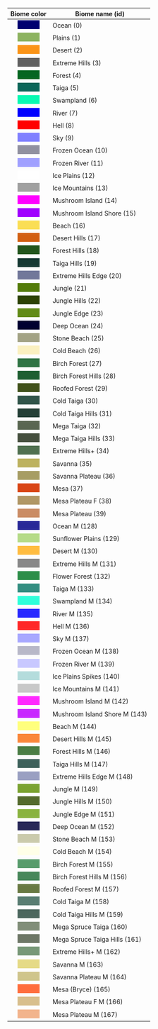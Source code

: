 Biome color | Biome name (id)
:----------: | ---------------
![Ocean (0)](images/biome-color-0.png) | Ocean (0)
![Plains (1)](images/biome-color-1.png) | Plains (1)
![Desert (2)](images/biome-color-2.png) | Desert (2)
![Extreme Hills (3)](images/biome-color-3.png) | Extreme Hills (3)
![Forest (4)](images/biome-color-4.png) | Forest (4)
![Taiga (5)](images/biome-color-5.png) | Taiga (5)
![Swampland (6)](images/biome-color-6.png) | Swampland (6)
![River (7)](images/biome-color-7.png) | River (7)
![Hell (8)](images/biome-color-8.png) | Hell (8)
![Sky (9)](images/biome-color-9.png) | Sky (9)
![Frozen Ocean (10)](images/biome-color-10.png) | Frozen Ocean (10)
![Frozen River (11)](images/biome-color-11.png) | Frozen River (11)
![Ice Plains (12)](images/biome-color-12.png) | Ice Plains (12)
![Ice Mountains (13)](images/biome-color-13.png) | Ice Mountains (13)
![Mushroom Island (14)](images/biome-color-14.png) | Mushroom Island (14)
![Mushroom Island Shore (15)](images/biome-color-15.png) | Mushroom Island Shore (15)
![Beach (16)](images/biome-color-16.png) | Beach (16)
![Desert Hills (17)](images/biome-color-17.png) | Desert Hills (17)
![Forest Hills (18)](images/biome-color-18.png) | Forest Hills (18)
![Taiga Hills (19)](images/biome-color-19.png) | Taiga Hills (19)
![Extreme Hills Edge (20)](images/biome-color-20.png) | Extreme Hills Edge (20)
![Jungle (21)](images/biome-color-21.png) | Jungle (21)
![Jungle Hills (22)](images/biome-color-22.png) | Jungle Hills (22)
![Jungle Edge (23)](images/biome-color-23.png) | Jungle Edge (23)
![Deep Ocean (24)](images/biome-color-24.png) | Deep Ocean (24)
![Stone Beach (25)](images/biome-color-25.png) | Stone Beach (25)
![Cold Beach (26)](images/biome-color-26.png) | Cold Beach (26)
![Birch Forest (27)](images/biome-color-27.png) | Birch Forest (27)
![Birch Forest Hills (28)](images/biome-color-28.png) | Birch Forest Hills (28)
![Roofed Forest (29)](images/biome-color-29.png) | Roofed Forest (29)
![Cold Taiga (30)](images/biome-color-30.png) | Cold Taiga (30)
![Cold Taiga Hills (31)](images/biome-color-31.png) | Cold Taiga Hills (31)
![Mega Taiga (32)](images/biome-color-32.png) | Mega Taiga (32)
![Mega Taiga Hills (33)](images/biome-color-33.png) | Mega Taiga Hills (33)
![Extreme Hills+ (34)](images/biome-color-34.png) | Extreme Hills+ (34)
![Savanna (35)](images/biome-color-35.png) | Savanna (35)
![Savanna Plateau (36)](images/biome-color-36.png) | Savanna Plateau (36)
![Mesa (37)](images/biome-color-37.png) | Mesa (37)
![Mesa Plateau F (38)](images/biome-color-38.png) | Mesa Plateau F (38)
![Mesa Plateau (39)](images/biome-color-39.png) | Mesa Plateau (39)
![Ocean M (128)](images/biome-color-128.png) | Ocean M (128)
![Sunflower Plains (129)](images/biome-color-129.png) | Sunflower Plains (129)
![Desert M (130)](images/biome-color-130.png) | Desert M (130)
![Extreme Hills M (131)](images/biome-color-131.png) | Extreme Hills M (131)
![Flower Forest (132)](images/biome-color-132.png) | Flower Forest (132)
![Taiga M (133)](images/biome-color-133.png) | Taiga M (133)
![Swampland M (134)](images/biome-color-134.png) | Swampland M (134)
![River M (135)](images/biome-color-135.png) | River M (135)
![Hell M (136)](images/biome-color-136.png) | Hell M (136)
![Sky M (137)](images/biome-color-137.png) | Sky M (137)
![Frozen Ocean M (138)](images/biome-color-138.png) | Frozen Ocean M (138)
![Frozen River M (139)](images/biome-color-139.png) | Frozen River M (139)
![Ice Plains Spikes (140)](images/biome-color-140.png) | Ice Plains Spikes (140)
![Ice Mountains M (141)](images/biome-color-141.png) | Ice Mountains M (141)
![Mushroom Island M (142)](images/biome-color-142.png) | Mushroom Island M (142)
![Mushroom Island Shore M (143)](images/biome-color-143.png) | Mushroom Island Shore M (143)
![Beach M (144)](images/biome-color-144.png) | Beach M (144)
![Desert Hills M (145)](images/biome-color-145.png) | Desert Hills M (145)
![Forest Hills M (146)](images/biome-color-146.png) | Forest Hills M (146)
![Taiga Hills M (147)](images/biome-color-147.png) | Taiga Hills M (147)
![Extreme Hills Edge M (148)](images/biome-color-148.png) | Extreme Hills Edge M (148)
![Jungle M (149)](images/biome-color-149.png) | Jungle M (149)
![Jungle Hills M (150)](images/biome-color-150.png) | Jungle Hills M (150)
![Jungle Edge M (151)](images/biome-color-151.png) | Jungle Edge M (151)
![Deep Ocean M (152)](images/biome-color-152.png) | Deep Ocean M (152)
![Stone Beach M (153)](images/biome-color-153.png) | Stone Beach M (153)
![Cold Beach M (154)](images/biome-color-154.png) | Cold Beach M (154)
![Birch Forest M (155)](images/biome-color-155.png) | Birch Forest M (155)
![Birch Forest Hills M (156)](images/biome-color-156.png) | Birch Forest Hills M (156)
![Roofed Forest M (157)](images/biome-color-157.png) | Roofed Forest M (157)
![Cold Taiga M (158)](images/biome-color-158.png) | Cold Taiga M (158)
![Cold Taiga Hills M (159)](images/biome-color-159.png) | Cold Taiga Hills M (159)
![Mega Spruce Taiga (160)](images/biome-color-160.png) | Mega Spruce Taiga (160)
![Mega Spruce Taiga (161)](images/biome-color-161.png) | Mega Spruce Taiga Hills (161)
![Extreme Hills+ M (162)](images/biome-color-162.png) | Extreme Hills+ M (162)
![Savanna M (163)](images/biome-color-163.png) | Savanna M (163)
![Savanna Plateau M (164)](images/biome-color-164.png) | Savanna Plateau M (164)
![Mesa (Bryce) (165)](images/biome-color-165.png) | Mesa (Bryce) (165)
![Mesa Plateau F M (166)](images/biome-color-166.png) | Mesa Plateau F M (166)
![Mesa Plateau M (167)](images/biome-color-167.png) | Mesa Plateau M (167)
